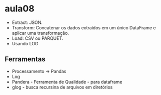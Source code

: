 # aula08
- Extract: JSON.
- Transform: Concatenar os dados extraídos em um único DataFrame e aplicar uma transformação.
- Load: CSV ou PARQUET.
- Usando LOG
## Ferramentas
- Processamento -> Pandas
- Log
- Pandera - Ferramenta de Qualidade - para dataframe
- glog - busca recursina de arquivos em diretórios
